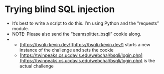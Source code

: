 # Trying blind SQL injection

* It’s best to write a script to do this. I’m using Python and the “requests” module.
* NOTE: Please also send the “beamsplitter\_bsqli” cookie along.
* * [https://bsqli.rkevin.dev/](https://bsqli.rkevin.dev/) starts a new instance of the challenge and sets the cookie
  * [https://twinpeaks.cs.ucdavis.edu/webchal/bsqli/login.php](https://twinpeaks.cs.ucdavis.edu/webchal/bsqli/login.php) is the actual challenge

